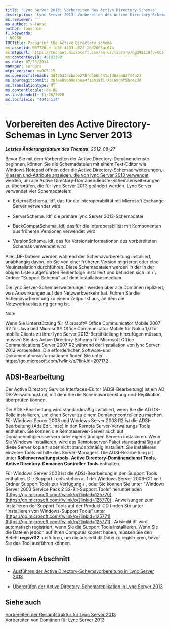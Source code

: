 ```yaml
---
title: 'Lync Server 2013: Vorbereiten des Active Directory-Schemas'
description: 'Lync Server 2013: Vorbereiten des Active Directory-Schemas'
ms.reviewer: ''
ms.author: v-lanac
author: lanachin
f1.keywords:
- NOCSH
TOCTitle: Preparing the Active Directory schema
ms:assetid: 067726ae-fd3f-4133-a32f-26d2603ac674
ms:mtpsurl: https://technet.microsoft.com/en-us/library/Gg398119(v=OCS.15)
ms:contentKeyID: 48183300
ms.date: 07/23/2014
manager: serdars
mtps_version: v=OCS.15
ms.openlocfilehash: 3df7533dcbabe278fd366b441cfd8daa83f54b23
ms.sourcegitcommit: 36fee89bb887bea4f18b19f17a8c69daf5bc423d
ms.translationtype: MT
ms.contentlocale: de-DE
ms.lasthandoff: 11/26/2020
ms.locfileid: "49424114"
---
```

# <a name="preparing-the-active-directory-schema-in-lync-server-2013"></a>Vorbereiten des Active Directory-Schemas in Lync Server 2013

<div data-xmlns="http://www.w3.org/1999/xhtml">

<div class="topic" data-xmlns="http://www.w3.org/1999/xhtml" data-msxsl="urn:schemas-microsoft-com:xslt" data-cs="https://msdn.microsoft.com/">

<div data-asp="https://msdn2.microsoft.com/asp">



</div>

<div id="mainSection">

<div id="mainBody">

<span> </span>

_**Letztes Änderungsdatum des Themas:** 2012-08-27_

Bevor Sie mit dem Vorbereiten der Active Directory-Domänendienste beginnen, können Sie die Schemadateien mit einem Text-Editor wie Windows Notepad öffnen oder die [Active Directory-Schemaerweiterungen,-Klassen und-Attribute anzeigen, die von lync Server 2013 verwendet](lync-server-2013-active-directory-schema-extensions-classes-and-attributes-used-by-lync-server.md) werden, um alle Active Directory-Domänendienste-Schemaerweiterungen zu überprüfen, die für lync Server 2013 geändert werden. Lync Server verwendet vier Schemadateien:

  - ExternalSchema. ldf, das für die Interoperabilität mit Microsoft Exchange Server verwendet wird

  - ServerSchema. ldf, die primäre lync Server 2013-Schemadatei

  - BackCompatSchema. ldf, das für die Interoperabilität mit Komponenten aus früheren Versionen verwendet wird

  - VersionSchema. ldf, das für Versionsinformationen des vorbereiteten Schemas verwendet wird

Alle LDF-Dateien werden während der Schemavorbereitung installiert, unabhängig davon, ob Sie von einer früheren Version migrieren oder eine Neuinstallation durchführen. Diese Schemadateien werden in der in der obigen Liste aufgeführten Reihenfolge installiert und befinden sich im \\ \\ Ordner "Support Schema" auf dem Installationsmedium.

Die lync Server-Schemaerweiterungen werden über alle Domänen repliziert, was Auswirkungen auf den Netzwerkverkehr hat. Führen Sie die Schemavorbereitung zu einem Zeitpunkt aus, an dem die Netzwerkauslastung gering ist.

<div>


> [!NOTE]  
> Wenn Sie Unterstützung für Microsoft® Office Communicator Mobile 2007 R2 für Java und Microsoft® Office Communicator Mobile für Nokia 1,0 für mobile Clients zu ihrer lync Server 2013-Bereitstellung hinzufügen müssen, müssen Sie das Active Directory-Schema für Microsoft Office Communications Server 2007 R2 während der Installation von lync Server 2013 vorbereiten. Die erforderlichen Software-und Dokumentationsinformationen finden Sie unter <A href="https://go.microsoft.com/fwlink/p/?linkid=207172">https://go.microsoft.com/fwlink/p/?linkId=207172</A> .



</div>

<div>

## <a name="adsi-edit"></a>ADSI-Bearbeitung

Der Active Directory Service Interfaces-Editor (ADSI-Bearbeitung) ist ein AD DS-Verwaltungstool, mit dem Sie die Schemavorbereitung und-Replikation überprüfen können.

Die ADSI-Bearbeitung wird standardmäßig installiert, wenn Sie die AD DS-Rolle installieren, um einen Server zu einem Domänencontroller zu machen. Für Windows Server 2008 und Windows Server 2008 R2 ist die ADSI-Bearbeitung (AdsiEdit. msc) in den Remote Server-Verwaltungs Tools enthalten. Sie können die Remoteserver-Server auch auf Domänenmitgliedsservern oder eigenständigen Servern installieren. Wenn Sie Windows installieren, wird das Remoteserver-Paket standardmäßig auf diese Server kopiert, aber nicht standardmäßig installiert. Sie installieren einzelne Tools mithilfe des Server-Managers. Die ADSI-Bearbeitung ist unter **Rollenverwaltungstools**, **Active Directory-Domänendienst Tools**, **Active Directory-Domänen Controller Tools** enthalten.

Für Windows Server 2003 ist die ADSI-Bearbeitung in den Support Tools enthalten. Die Support Tools stehen auf der Windows Server 2003-CD im \\ Ordner Support Tools zur Verfügung \\ , oder Sie können Sie unter "Windows Server 2003 Service Pack 2 32-Bit-Support Tools" herunterladen [https://go.microsoft.com/fwlink/p/?linkId=125770](https://go.microsoft.com/fwlink/p/?linkid=125770) . Anweisungen zum Installieren der Support Tools auf der Produkt-CD finden Sie unter "Installieren von Windows-Support Tools" unter [https://go.microsoft.com/fwlink/p/?linkId=125771](https://go.microsoft.com/fwlink/p/?linkid=125771) . Adsiedit.dll wird automatisch registriert, wenn Sie die Support Tools installieren. Wenn Sie die Dateien jedoch auf Ihren Computer kopiert haben, müssen Sie den Befehl **regsvr32** ausführen, um die adsiedit.dll Datei zu registrieren, bevor Sie das Tool ausführen können.

</div>

<div>

## <a name="in-this-section"></a>In diesem Abschnitt

  - [Ausführen der Active Directory-Schemavorbereitung in Lync Server 2013](lync-server-2013-running-schema-preparation.md)

  - [Überprüfen der Active Directory-Schemareplikation in Lync Server 2013](lync-server-2013-verifying-schema-replication.md)

</div>

<div>

## <a name="see-also"></a>Siehe auch


[Vorbereiten der Gesamtstruktur für Lync Server 2013](lync-server-2013-preparing-the-forest.md)  
[Vorbereiten von Domänen für Lync Server 2013](lync-server-2013-preparing-domains.md)  
  

</div>

</div>

<span> </span>

</div>

</div>

</div>

